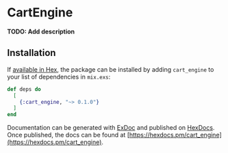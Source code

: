 # CartEngine

**TODO: Add description**

## Installation

If [available in Hex](https://hex.pm/docs/publish), the package can be installed
by adding `cart_engine` to your list of dependencies in `mix.exs`:

```elixir
def deps do
  [
    {:cart_engine, "~> 0.1.0"}
  ]
end
```

Documentation can be generated with [ExDoc](https://github.com/elixir-lang/ex_doc)
and published on [HexDocs](https://hexdocs.pm). Once published, the docs can
be found at [https://hexdocs.pm/cart_engine](https://hexdocs.pm/cart_engine).

